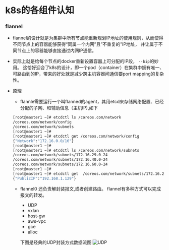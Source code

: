 # k8s的各组件认知


### flannel

* flannel的设计就是为集群中所有节点能重新规划IP地址的使用规则，从而使得不同节点上的容器能够获得“同属一个内网”且”不重复的”IP地址，
并让属于不同节点上的容器能够直接通过内网IP通信。

* 实际上就是给每个节点的docker重新设置容器上可分配的IP段， ``--bip``的妙用。
这恰好迎合了k8s的设计，即一个pod（container）在集群中拥有唯一、可路由到的IP，带来的好处就是减少跨主机容器间通信要port mapping的复杂性。

* 原理
  * flannle需要运行一个叫flanned的agent，其用etcd来存储网络配置、已经分配的子网、和辅助信息（主机IP),如下

  ```bash
  [root@master1 ~]# etcdctl ls /coreos.com/network
  /coreos.com/network/config
  /coreos.com/network/subnets
  [root@master1 ~]#
  [root@master1 ~]# etcdctl get /coreos.com/network/config
  {"Network":"172.16.0.0/16"}
  [root@master1 ~]#
  [root@master1 ~]# etcdctl ls /coreos.com/network/subnets
  /coreos.com/network/subnets/172.16.29.0-24
  /coreos.com/network/subnets/172.16.40.0-24
  /coreos.com/network/subnets/172.16.60.0-24
  [root@master1 ~]#
  [root@master1 ~]# etcdctl get  /coreos.com/network/subnets/172.16.29.0-24
  {"PublicIP":"192.168.1.129"}
    ```

  * flannel0 还负责解封装报文,或者创建路由。
    flannel有多种方式可以完成报文的转发。

      * UDP
      * vxlan
      * host-gw
      * aws-vpc
      * gce
      * alloc

      下图是经典的UDP封装方式数据流图
      ![UDP](/assets/flannel-packet-01.png)
